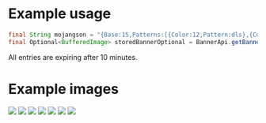 # Example usage

````java
final String mojangson = "{Base:15,Patterns:[{Color:12,Pattern:dls},{Color:0,Pattern:cre}]}";
final Optional<BufferedImage> storedBannerOptional = BannerApi.getBannerImage(mojangson, 320, 160);
````
All entries are expiring after 10 minutes.

# Example images

![](https://i.imgur.com/LTyctac.png)
![](https://i.imgur.com/jV9B0w9.png)
![](https://i.imgur.com/auWTz9p.png)
![](https://i.imgur.com/sTiNPp4.png)
![](https://i.imgur.com/QUxbmb2.png)
![](https://i.imgur.com/4VVChRb.png)
![](https://i.imgur.com/uIhLKq6.png)

